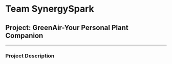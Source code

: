 # Team SynergySpark
## Project: GreenAir-Your Personal Plant Companion
<hr/>

### Project Description

